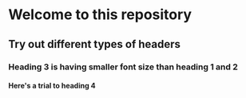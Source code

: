 # Welcome to this repository
## Try out different types of headers
### Heading 3 is having smaller font size than heading 1 and 2
#### Here's a trial to heading 4
